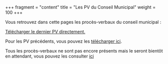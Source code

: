 +++
fragment = "content"
title = "Les PV du Conseil Municipal"
weight = 100
+++

Vous retrouvez dans cette pages les procès-verbaux du conseil municipal :

[Télécharger le dernier PV directement.](./PV.pdf)

Pour les PV précédents, vous pouvez les [télécharger ici](https://drive.google.com/drive/folders/1zVpJLcgFs3ZHvJFat3uCjtDbyVpqoWEi?usp=sharing).

Tous les procès-verbaux ne sont pas encore présents mais le seront bientôt en attendant, vous pouvez les consulter [ici](https://www.preuillysurclaise.fr/-compte-rendu-du-conseil-municipal-)
    
